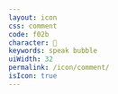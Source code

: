 ```yaml
---
layout: icon
css: comment
code: f02b
character: 
keywords: speak bubble
uiWidth: 32
permalink: /icon/comment/
isIcon: true
---
```

